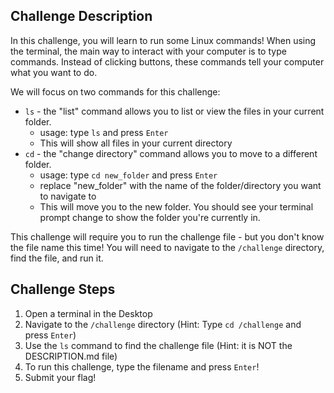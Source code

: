 ## Challenge Description
In this challenge, you will learn to run some Linux commands! 
When using the terminal, the main way to interact with your computer is to type commands. 
Instead of clicking buttons, these commands tell your computer what you want to do.

We will focus on two commands for this challenge:
- `ls` - the "list" command allows you to list or view the files in your current folder.
    - usage: type `ls` and press `Enter`
    - This will show all files in your current directory
- `cd` - the "change directory" command allows you to move to a different folder.
    - usage: type `cd new_folder` and press `Enter`
    - replace "new_folder" with the name of the folder/directory you want to navigate to
    - This will move you to the new folder. You should see your terminal prompt change to show the folder you're currently in.

This challenge will require you to run the challenge file - but you don't know the file name this time!
You will need to navigate to the `/challenge` directory, find the file, and run it.

## Challenge Steps
1. Open a terminal in the Desktop
2. Navigate to the `/challenge` directory (Hint: Type `cd /challenge` and press `Enter`)
3. Use the `ls` command to find the challenge file (Hint: it is NOT the DESCRIPTION.md file)
4. To run this challenge, type the filename and press `Enter`!
5. Submit your flag!
